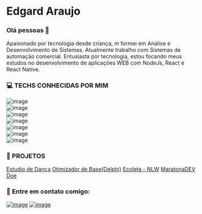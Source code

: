 # Edgard Araujo

### Olá pessoas 👋


Apaixonado por tecnologia desde criança, m formei em Analise e Desenvolvimento de Sistemas. Atualmente trabalho com Sistemas de automação comercial.
Entusiasta por tecnologia, estou focando meus estudos no desenvolvimento de aplicações WEB com NodeJs, React e React Native.


  


### 💻 TECHS CONHECIDAS POR MIM

![image](https://img.shields.io/badge/HTML-239120?style=for-the-badge&logo=html5&logoColor=white) <br/>
![image](https://img.shields.io/badge/CSS-239120?&style=for-the-badge&logo=css3&logoColor=white) <br/>
![image](https://img.shields.io/badge/JavaScript-F7DF1E?style=for-the-badge&logo=javascript&logoColor=black) <br/>
![image](https://img.shields.io/badge/MySQL-00000F?style=for-the-badge&logo=mysql&logoColor=white) <br/>
![image](https://img.shields.io/badge/Node.js-43853D?style=for-the-badge&logo=node.js&logoColor=white) <br/>
![image](https://img.shields.io/badge/React-20232A?style=for-the-badge&logo=react&logoColor=61DAFB) <br/>
![image](https://img.shields.io/badge/React_Native-20232A?style=for-the-badge&logo=react&logoColor=61DAFB) <br/>



    
### 🚀 PROJETOS
[Estudio de Dança](https://github.com/Gardium/Estudio-de-danca)
[Otimizador de Base(Delphi)](https://github.com/Gardium/Otimizador_De_Bases_BeD_Sistemas)
[Ecoleta - NLW](https://github.com/Gardium/Nlw-Ecoleta)
[MaratonaDEV Doe](https://github.com/Gardium/MaratonaDEV-DOE)


### 📧 Entre em contato comigo:
[![image](https://img.shields.io/badge/LinkedIn-0077B5?style=for-the-badge&logo=linkedin&logoColor=white)](https://www.linkedin.com/in/edgard-araujo-3a6950151/) [![image](https://img.shields.io/badge/edgard.araujo.96@gmail.com-D14836?style=for-the-badge&logo=gmail&logoColor=white)](mailto:edgard.araujo.96@gmail.com)

